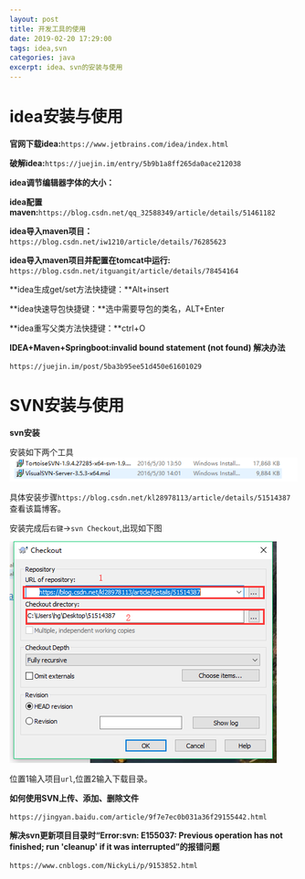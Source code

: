 ```yaml
---
layout: post
title: 开发工具的使用
date: 2019-02-20 17:29:00
tags: idea,svn
categories: java
excerpt: idea、svn的安装与使用
---
```




# idea安装与使用

**官网下载idea:**`https://www.jetbrains.com/idea/index.html`

**破解idea:**`https://juejin.im/entry/5b9b1a8ff265da0ace212038`

**idea调节编辑器字体的大小：**

**idea配置maven:**`https://blog.csdn.net/qq_32588349/article/details/51461182`

**idea导入maven项目：**`https://blog.csdn.net/iw1210/article/details/76285623`

**idea导入maven项目并配置在tomcat中运行:** `https://blog.csdn.net/itguangit/article/details/78454164`

**idea生成get/set方法快捷键：**Alt+insert

**idea快速导包快捷键：**选中需要导包的类名，ALT+Enter

**idea重写父类方法快捷键：**ctrl+O

**IDEA+Maven+Springboot:invalid bound statement (not found) 解决办法**

`https://juejin.im/post/5ba3b95ee51d450e61601029`

# SVN安装与使用

**svn安装**

安装如下两个工具![svn01](\img\svn01.png)

具体安装步骤`https://blog.csdn.net/kl28978113/article/details/51514387` 查看该篇博客。

安装完成后`右键`->`svn Checkout`,出现如下图

![](\img\svn02.png)

位置1输入项目`url`,位置2输入下载目录。

**如何使用SVN上传、添加、删除文件**

`https://jingyan.baidu.com/article/9f7e7ec0b031a36f29155442.html`



**解决svn更新项目目录时“Error:svn: E155037: Previous operation has not finished; run 'cleanup' if it was interrupted”的报错问题**

`https://www.cnblogs.com/NickyLi/p/9153852.html`